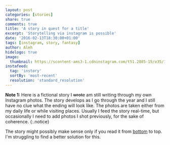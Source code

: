 ```yaml
---
layout: post
categories: [stories]
share: true
comments: true
title: 'A story in quest for a title'
excerpt: 'Storytelling via instagram is possible'
date: '2016-02-13T18:30:00+01:00'
tags: [instagram, story, fantasy]
author: Aleh
hidelogo: true
image:
  thumbnail: https://scontent-ams3-1.cdninstagram.com/t51.2885-15/e35/12816946_1572190823097536_811485562_n.jpg
instafeed:
  tag: 'instory'
  sortBy: 'most-recent'
  resolution: 'standard_resolution'
---
```

**Note 1:** Here is a fictional story I <s>wrote</s> am still writing through my own Instagram photos. The story develops as I go through the year and I still have no clue what the ending will look like. The photos are taken either from my daily life or while visiting places. Usually I feed the story real-time, but occasionally I need to add photos I shot previously, for the sake of coherence.
{:.notice}

The story might possibly make sense only if you read it from [bottom](#comments) to top.  I'm struggling to find a better solution for this.

<div id="instafeed"></div>
<!-- <div class="pagination"><a id="instafeed-load-more" class="btn" role="button">Load more</a></div> -->